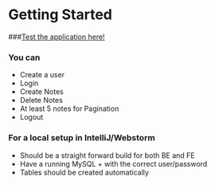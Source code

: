 # Getting Started

###[Test the application here!](https://kvasen.xyz/)

### You can
* Create a user
* Login
* Create Notes 
* Delete Notes
* At least 5 notes for Pagination
* Logout

### For a local setup in IntelliJ/Webstorm
* Should be a straight forward build for both BE and FE
* Have a running MySQL + with the correct user/password
* Tables should be created automatically
